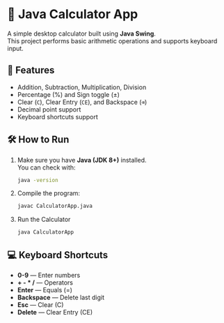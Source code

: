 # 🧮 Java Calculator App

A simple desktop calculator built using **Java Swing**.  
This project performs basic arithmetic operations and supports keyboard input.

## 🚀 Features
- Addition, Subtraction, Multiplication, Division
- Percentage (%) and Sign toggle (±)
- Clear (`C`), Clear Entry (`CE`), and Backspace (`⌫`)
- Decimal point support
- Keyboard shortcuts support


## 🛠️ How to Run

1. Make sure you have **Java (JDK 8+)** installed.  
   You can check with:
   ```bash
   java -version
   
2. Compile the program:
   ```bash
   javac CalculatorApp.java
   ```
3. Run the Calculator
   ```bash
   java CalculatorApp

   ```

## 💻 Keyboard Shortcuts

- **0-9** — Enter numbers  
- **+ - * /** — Operators  
- **Enter** — Equals (=)  
- **Backspace** — Delete last digit  
- **Esc** — Clear (C)  
- **Delete** — Clear Entry (CE)

